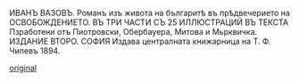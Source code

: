 ﻿
ИВАНЪ ВАЗОВЪ.
Романъ
изъ живота на българитѣ въ прѣдвечерието на ОСВОБОЖДЕНИЕТО.
ВЪ ТРИ ЧАСТИ
СЪ 25 ИЛЛЮСТРАЦИЙ ВЪ ТЕКСТА
Пзработени отъ Пиотровски, Обербауера, Митова и Мьрквичка.
ИЗДАНИЕ ВТОРО.
СОФИЯ
Издава централната книжарница на Т. Ф. Чипевъ
1894.

[original](images/001.jpg)
